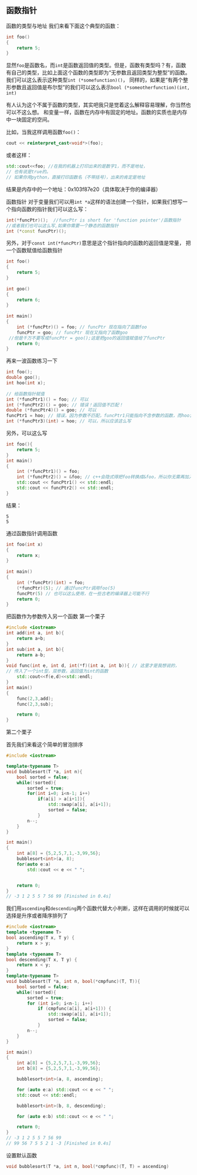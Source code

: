 ## 函数指针

函数的类型与地址
我们来看下面这个典型的函数：

```cpp
int foo()
{
    return 5;
}
```

显然`foo`是函数名，而`int`是函数返回值的类型。但是，函数有类型吗？有，函数有自己的类型，比如上面这个函数的类型即为“无参数且返回类型为整型”的函数。我们可以这么表示这种类型`int (*somefunction)()`，
同样的，如果是“有两个整形参数且返回值是布尔型”的我们可以这么表示`bool (*someotherfunction)(int, int)`

有人认为这个不属于函数的类型，其实吧我只是觉着这么解释容易理解，你当然也可以不这么想。
和变量一样，函数在内存中有固定的地址。函数的实质也是内存中一块固定的空间。

比如，当我这样调用函数`foo()`：

```cpp
cout << reinterpret_cast<void*>(foo);
```

或者这样：

```cpp
std::cout<<foo; //在我的机器上打印出来的是数字1，而不是地址，
// 也有说是true的。
// 如果你用python，直接打印函数名（不带括号），出来的肯定是地址
```

结果是内存中的一个地址：0x103f87e20（具体取决于你的编译器）

函数指针
对于变量我们可以用`int *a`这样的语法创建一个指针，如果我们想写一个指向函数的指针我们可以这么写：

```cpp
int(*funcPtr)();  //funcPtr is short for 'function pointer'/函数指针
//或者我们也可以这么写,如果你需要一个静态的函数指针
int (*const funcPtr)();
```

另外，对于`const int(*funcPtr)`意思是这个指针指向的函数的返回值是常量，
把一个函数赋值给函数指针

```cpp
int foo()
{
    return 5;
}
 
int goo()
{
    return 6;
}
 
int main()
{
    int (*funcPtr)() = foo; // funcPtr 现在指向了函数foo
    funcPtr = goo; // funcPtr 现在又指向了函数goo
 //但是千万不要写成funcPtr = goo();这是把goo的返回值赋值给了funcPtr
    return 0;
}
```

再来一波函数练习一下

```cpp
int foo();
double goo();
int hoo(int x);
 
// 给函数指针赋值
int (*funcPtr1)() = foo; // 可以
int (*funcPtr2)() = goo; // 错误！返回值不匹配！
double (*funcPtr4)() = goo; // 可以
funcPtr1 = hoo; // 错误，因为参数不匹配，funcPtr1只能指向不含参数的函数，而hoo含有int型的参数
int (*funcPtr3)(int) = hoo; // 可以，所以应该这么写
```

另外，可以这么写

```cpp
int foo(){
    return 5;
}
int main()
{
    int (*funcPtr1)() = foo;
    int (*funcPtr2)() = &foo; // c++会隐式得把foo转换成&foo，所以你无需再加入&
    std::cout << funcPtr1() << std::endl;
    std::cout << funcPtr2() << std::endl;
}
```

结果：

```
5
5
```

通过函数指针调用函数

```cpp
int foo(int x)
{
    return x;
}
 
int main()
{
    int (*funcPtr)(int) = foo; 
    (*funcPtr)(5); // 通过funcPtr调用foo(5)
    funcPtr(5) // 也可以这么使用，在一些古老的编译器上可能不行
    return 0;
}
```

把函数作为参数传入另一个函数
第一个栗子

```cpp
#include <iostream>
int add(int a, int b){
    return a+b;
}
int sub(int a, int b){
    return a-b;
}
void func(int e, int d, int(*f)(int a, int b)){ // 这里才是我想说的，
// 传入了一个int型，双参数，返回值为int的函数
    std::cout<<f(e,d)<<std::endl;
}
int main()
{
    func(2,3,add);
    func(2,3,sub);

    return 0;
}
```

第二个栗子

首先我们来看这个简单的冒泡排序

```cpp
#include <iostream>

template<typename T>
void bubblesort(T *a, int n){
    bool sorted = false;
    while(!sorted){
        sorted = true;
        for(int i=0; i<n-1; i++)
            if(a[i] > a[i+1]){
                std::swap(a[i], a[i+1]);
                sorted = false;
            }
        n--;
    }
}

int main()
{
    int a[8] = {5,2,5,7,1,-3,99,56};
    bubblesort<int>(a, 8);
    for(auto e:a)
        std::cout << e << " ";


    return 0;
}
// -3 1 2 5 5 7 56 99 [Finished in 0.4s]
```

我们用`ascending`和`descending`两个函数代替大小判断，这样在调用的时候就可以选择是升序或者降序排列了

```cpp
#include <iostream>
template <typename T>
bool ascending(T x, T y) {
    return x > y; 
}
template <typename T>
bool descending(T x, T y) {
    return x < y;
}
template<typename T>
void bubblesort(T *a, int n, bool(*cmpfunc)(T, T)){
    bool sorted = false;
    while(!sorted){
        sorted = true;
        for (int i=0; i<n-1; i++)
            if (cmpfunc(a[i], a[i+1])) {
                std::swap(a[i], a[i+1]);
                sorted = false;
            }
        n--;
    }
}

int main()
{
    int a[8] = {5,2,5,7,1,-3,99,56};
    int b[8] = {5,2,5,7,1,-3,99,56};

    bubblesort<int>(a, 8, ascending);

    for (auto e:a) std::cout << e << " ";
    std::cout << std::endl;

    bubblesort<int>(b, 8, descending);

    for (auto e:b) std::cout << e << " ";

    return 0;
}
// -3 1 2 5 5 7 56 99 
// 99 56 7 5 5 2 1 -3 [Finished in 0.4s]
```

设置默认函数

```cpp
void bubblesort(T *a, int n, bool(*cmpfunc)(T, T) = ascending)
```
